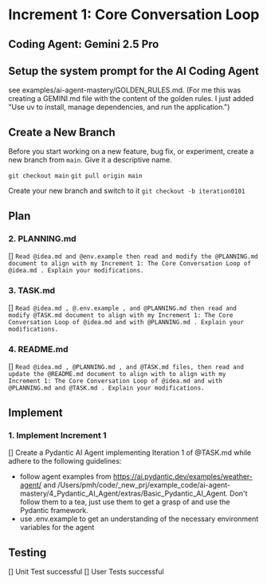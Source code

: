 # Increment 1: Core Conversation Loop
## Coding Agent: Gemini 2.5 Pro

## Setup the system prompt for the AI Coding Agent
see examples/ai-agent-mastery/GOLDEN_RULES.md.  (For me this was creating a GEMINI.md file with the content of the golden rules. I just added "Use uv to install, manage dependencies, and run the application.")

## Create a New Branch
Before you start working on a new feature, bug fix, or experiment, create a new branch from `main`. Give it a descriptive name.

`git checkout main`
`git pull origin main`

Create your new branch and switch to it
`git checkout -b iteration0101`

## Plan

  ### 2. PLANNING.md
  [] `Read @idea.md and @env.example then read and modify the @PLANNING.md document to align with my Increment 1: The Core Conversation Loop of @idea.md . Explain your modifications.`

  ### 3. TASK.md
  [] `Read @idea.md , @.env.example , and @PLANNING.md then read and modify @TASK.md document to align with my Increment 1: The Core Conversation Loop of @idea.md and with @PLANNING.md . Explain your modifications.`

  ### 4. README.md
  [] `Read @idea.md , @PLANNING.md , and @TASK.md files, then read and update the @README.md document to align with to align with my Increment 1: The Core Conversation Loop of @idea.md and with @PLANNING.md and @TASK.md . Explain your modifications.`

## Implement

### 1. Implement Increment 1
[] Create a Pydantic AI Agent implementing Iteration 1 of @TASK.md while adhere to the following guidelines:
  - follow agent examples from https://ai.pydantic.dev/examples/weather-agent/ and /Users/pmh/code/_new_prj/example_code/ai-agent-mastery/4_Pydantic_AI_Agent/extras/Basic_Pydantic_AI_Agent. Don't follow them to a tea, just use them to get a grasp of and use the Pydantic framework.
  - use .env.example to get an understanding of the necessary environment variables for the agent

## Testing
[] Unit Test successful
[] User Tests successful
